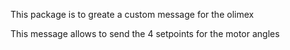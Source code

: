 This package is to greate a custom message for the olimex

This message allows to send the 4 setpoints for the motor angles
